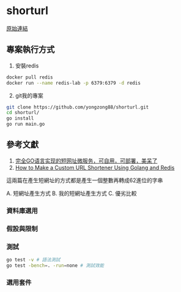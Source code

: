 # shorturl
[原始連結](https://boards.greenhouse.io/dcard/jobs/3874841)

## 專案執行方式
1. 安裝redis
```bash
docker pull redis
docker run --name redis-lab -p 6379:6379 -d redis
```
2. git我的專案
```bash
git clone https://github.com/yongzong88/shorturl.git
cd shorturl/
go install
go run main.go
```

## 參考文獻
1. [完全GO语言实现的短网址微服务，可自用，可部署，美呆了](https://zhuanlan.zhihu.com/p/111573621)
2. [How to Make a Custom URL Shortener Using Golang and Redis](https://intersog.com/blog/how-to-write-a-custom-url-shortener-using-golang-and-redis/)



這兩篇在產生短網址的方式都是產生一個整數再轉成62進位的字串


A. 短網址產生方式
B. 我的短網址產生方式
C. 優劣比較

### 資料庫選用

### 假設與限制

### 測試
```bash
go test -v # 語法測試
go test -bench=. -run=none # 測試效能
```

### 選用套件

